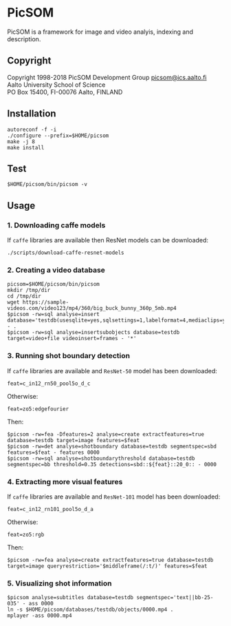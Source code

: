 # PicSOM

PicSOM is a framework for image and video analyis, indexing and description.

## Copyright

Copyright 1998-2018 PicSOM Development Group <picsom@ics.aalto.fi>  
Aalto University School of Science  
PO Box 15400, FI-00076 Aalto, FINLAND

## Installation

```
autoreconf -f -i  
./configure --prefix=$HOME/picsom  
make -j 8  
make install
```

## Test

```$HOME/picsom/bin/picsom -v```

## Usage 

### 1. Downloading caffe models

If `caffe` libraries are available then ResNet models can be downloaded:

```
./scripts/download-caffe-resnet-models
```

### 2. Creating a video database

```
picsom=$HOME/picsom/bin/picsom  
mkdir /tmp/dir  
cd /tmp/dir  
wget https://sample-videos.com/video123/mp4/360/big_buck_bunny_360p_5mb.mp4  
$picsom -rw=sql analyse=insert database='testdb(usesqlite=yes,sqlsettings=1,labelformat=4,mediaclips=yes)' - .  
$picsom -rw=sql analyse=insertsubobjects database=testdb target=video+file videoinsert=frames - '*'
```

### 3. Running shot boundary detection

If `caffe` libraries are available and `ResNet-50` model has been downloaded:

```
feat=c_in12_rn50_pool5o_d_c
```

Otherwise:

```
feat=zo5:edgefourier
```

Then:

```
$picsom -rw=fea -Dfeatures=2 analyse=create extractfeatures=true database=testdb target=image features=$feat  
$picsom -rw=det analyse=shotboundary database=testdb segmentspec=sbd features=$feat - features 0000  
$picsom -rw=sql analyse=shotboundarythreshold database=testdb segmentspec=bb threshold=0.35 detections=sbd::${feat}::20_0:: - 0000
```

### 4. Extracting more visual features

If `caffe` libraries are available and `ResNet-101` model has been downloaded:

```
feat=c_in12_rn101_pool5o_d_a
```

Otherwise:

```
feat=zo5:rgb
```

Then:

```
$picsom -rw=fea analyse=create extractfeatures=true database=testdb target=image queryrestriction='$middleframe(/:t/)' features=$feat
```

### 5. Visualizing shot information


```
$picsom analyse=subtitles database=testdb segmentspec='text||bb-25-035' - ass 0000  
ln -s $HOME/picsom/databases/testdb/objects/0000.mp4 .  
mplayer -ass 0000.mp4
```

